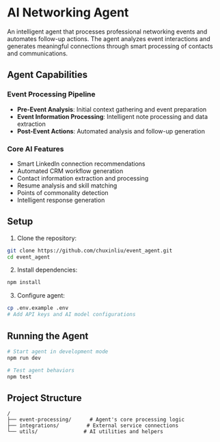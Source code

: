 # AI Networking Agent

An intelligent agent that processes professional networking events and automates follow-up actions. The agent analyzes event interactions and generates meaningful connections through smart processing of contacts and communications.

## Agent Capabilities

### Event Processing Pipeline
- **Pre-Event Analysis**: Initial context gathering and event preparation
- **Event Information Processing**: Intelligent note processing and data extraction
- **Post-Event Actions**: Automated analysis and follow-up generation

### Core AI Features
- Smart LinkedIn connection recommendations
- Automated CRM workflow generation
- Contact information extraction and processing
- Resume analysis and skill matching
- Points of commonality detection
- Intelligent response generation

## Setup

1. Clone the repository:
```bash
git clone https://github.com/chuxinliu/event_agent.git
cd event_agent
```

2. Install dependencies:
```bash
npm install
```

3. Configure agent:
```bash
cp .env.example .env
# Add API keys and AI model configurations
```

## Running the Agent

```bash
# Start agent in development mode
npm run dev

# Test agent behaviors
npm test
```

## Project Structure

```
/
├── event-processing/      # Agent's core processing logic
├── integrations/         # External service connections
└── utils/               # AI utilities and helpers
```
